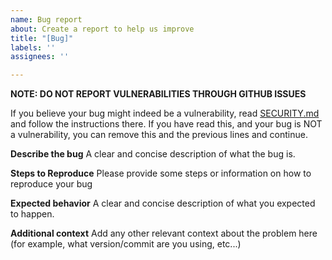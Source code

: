 ```yaml
---
name: Bug report
about: Create a report to help us improve
title: "[Bug]"
labels: ''
assignees: ''

---
```


**NOTE: DO NOT REPORT VULNERABILITIES THROUGH GITHUB ISSUES**

If you believe your bug might indeed be a vulnerability, read [SECURITY.md](/SECURITY.md) and follow the instructions there. If you have read this, and your bug is NOT a vulnerability, you can remove this and the previous lines and continue.

**Describe the bug**
A clear and concise description of what the bug is.

**Steps to Reproduce**
Please provide some steps or information on how to reproduce your bug

**Expected behavior**
A clear and concise description of what you expected to happen.

**Additional context**
Add any other relevant context about the problem here (for example, what version/commit are you using, etc...)
